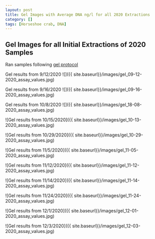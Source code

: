```yaml
---
layout: post
title: Gel Images with Average DNA ng/l for all 2020 Extractions
category: []
tags: [Horseshoe crab, DNA]
---
```

## Gel Images for all Initial Extractions of 2020 Samples

Ran samples following [gel protocol](https://njameral.github.io/Ameral_Lab_Notebook/Horseshoe-Crab-Gel_Protocol/)

Gel results from 9/12/2020
![]({{ site.baseurl}}/images/gel_09-12-2020_assay_values.jpg)

Gel results from 9/16/2020
![]({{ site.baseurl}}/images/gel_09-16-2020_assay_values.jpg)

Gel results from 10/8/2020
![]({{ site.baseurl}}/images/gel_18-08-2020_assay_values.jpg)

![Gel results from 10/15/2020]({{ site.baseurl}}/images/gel_10-13-2020_assay_values.jpg)

![Gel results from 10/29/2020]({{ site.baseurl}}/images/gel_10-29-2020_assay_values.jpg)

![Gel results from 11/5/2020]({{ site.baseurl}}/images/gel_11-05-2020_assay_values.jpg)

![Gel results from 11/12/2020]({{ site.baseurl}}/images/gel_11-12-2020_assay_values.jpg)

![Gel results from 11/14/2020]({{ site.baseurl}}/images/gel_11-14-2020_assay_values.jpg)

![Gel results from 11/24/2020]({{ site.baseurl}}/images/gel_11-24-2020_assay_values.jpg)

![Gel results from 12/1/2020]({{ site.baseurl}}/images/gel_12-01-2020_assay_values.jpg)

![Gel results from 12/3/2020]({{ site.baseurl}}/images/gel_12-03-2020_assay_values.jpg)
